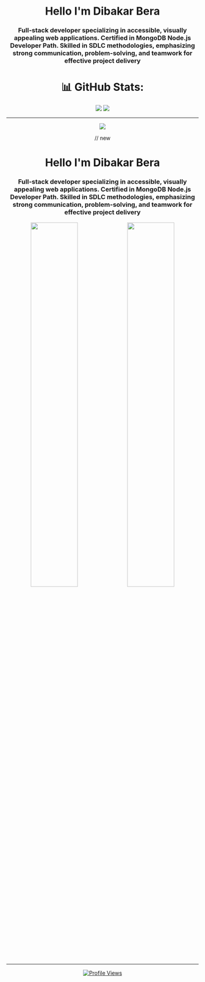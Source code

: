 <h1 align="center">Hello I'm Dibakar Bera</h1>
<h3 align="center">Full-stack developer specializing in accessible, visually appealing web applications. Certified in MongoDB Node.js
Developer Path. Skilled in SDLC methodologies, emphasizing strong communication, problem-solving, and teamwork
for effective project delivery</h3>       
<div align="center">


# 📊 GitHub Stats:
<!---  ![](https://github-readme-stats.vercel.app/api?username=dibakarbera01&theme=blueberry&hide_border=false&include_all_commits=true&count_private=true)<br/>  --->
![](https://github-readme-streak-stats.herokuapp.com/?user=dibakarbera01&theme=blueberry&hide_border=false)
![](https://github-readme-stats.vercel.app/api/top-langs/?username=dibakarbera01&theme=blueberry&hide_border=false&include_all_commits=true&count_private=true&layout=compact)

---
[![](https://visitcount.itsvg.in/api?id=dibakarbera01&icon=0&color=0)](https://visitcount.itsvg.in)

<!-- Proudly created with GPRM ( https://gprm.itsvg.in ) -->





// new

<h1 align="center">Hello I'm Dibakar Bera</h1>
<h3 align="center">
  Full-stack developer specializing in accessible, visually appealing web applications. 
  Certified in MongoDB Node.js Developer Path. 
  Skilled in SDLC methodologies, emphasizing strong communication, problem-solving, and teamwork for effective project delivery
</h3>

<div align="center">
  
  <!-- GitHub Streak Stats -->
  <img src="https://github-readme-streak-stats.herokuapp.com/?user=dibakarbera01&theme=blueberry&hide_border=false" width="49.5%" />
  
  <!-- Most Used Languages -->
  <img src="https://github-readme-stats.vercel.app/api/top-langs/?username=dibakarbera01&theme=blueberry&hide_border=false&include_all_commits=true&count_private=true&layout=compact" width="49.5%" />

</div>

---

<div align="center">
  <a href="https://visitcount.itsvg.in">
    <img src="https://visitcount.itsvg.in/api?id=dibakarbera01&icon=0&color=0" alt="Profile Views" />
  </a>
</div>

<!-- Proudly created with GPRM ( https://gprm.itsvg.in ) -->






